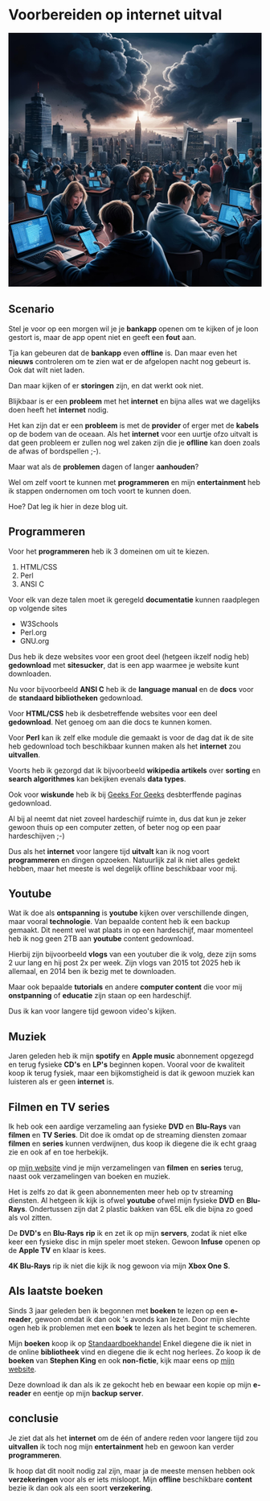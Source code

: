 # Voorbereiden op internet uitval

![internet outage](images/internet-outage.jpg)

## Scenario

Stel je voor op een morgen wil je je **bankapp** openen om te kijken of je loon gestort is, maar de app opent niet en geeft een **fout** aan.

Tja kan gebeuren dat de **bankapp** even **offline** is.
Dan maar even het **nieuws** controleren om te zien wat er de afgelopen nacht nog gebeurt is. Ook dat wilt niet laden.

Dan maar kijken of er **storingen** zijn, en dat werkt ook niet.

Blijkbaar is er een **probleem** met het **internet** en bijna alles wat we dagelijks doen heeft het **internet** nodig.

Het kan zijn dat er een **probleem** is met de **provider** of erger met de **kabels** op de bodem van de oceaan. Als het **internet** voor een uurtje ofzo uitvalt is dat geen probleem er zullen nog wel zaken zijn die je **oflline** kan doen zoals de afwas of bordspellen ;-).

Maar wat als de **problemen** dagen of langer **aanhouden**?

Wel om zelf voort te kunnen met **programmeren** en mijn **entertainment** heb ik stappen ondernomen om toch voort te kunnen doen.

Hoe? Dat leg ik hier in deze blog uit.

## Programmeren

Voor het **programmeren** heb ik 3 domeinen om uit te kiezen.

1. HTML/CSS
2. Perl
3. ANSI C

Voor elk van deze talen moet ik geregeld **documentatie** kunnen raadplegen op volgende sites

- W3Schools
- Perl.org
- GNU.org

Dus heb ik deze websites voor een groot deel (hetgeen ikzelf nodig heb) **gedownload** met **sitesucker**, dat is een app waarmee je website kunt downloaden.

Nu voor bijvoorbeeld **ANSI C** heb ik de **language manual** en de **docs** voor de **standaard bibliotheken** gedownload.

Voor **HTML/CSS** heb ik desbetreffende websites voor een deel **gedownload**. Net genoeg om aan die docs te kunnen komen.

Voor **Perl** kan ik zelf elke module die gemaakt is voor de dag dat ik de site heb gedownload toch beschikbaar kunnen maken als het **internet** zou **uitvallen**.

Voorts heb ik gezorgd dat ik bijvoorbeeld **wikipedia artikels** over **sorting** en **search algorithmes** kan bekijken evenals **data types**.

Ook voor **wiskunde** heb ik bij [Geeks For Geeks](https://www.geeksforgeeks.org) desbterffende paginas gedownload.

Al bij al neemt dat niet zoveel hardeschijf ruimte in, dus dat kun je zeker gewoon thuis op een computer zetten, of beter nog op een paar hardeschijven ;-)

Dus als het **internet** voor langere tijd **uitvalt** kan ik nog voort **programmeren** en dingen opzoeken. Natuurlijk zal ik niet alles gedekt hebben, maar het meeste is wel degelijk oflline beschikbaar voor mij.

## Youtube

Wat ik doe als **ontspanning** is **youtube** kijken over verschillende dingen, maar vooral **technologie**.
Van bepaalde content heb ik een backup gemaakt. Dit neemt wel wat plaats in op een hardeschijf, maar momenteel heb ik nog geen 2TB aan **youtube** content gedownload.

Hierbij zijn bijvoorbeeld **vlogs** van een youtuber die ik volg, deze zijn soms 2 uur lang en hij post 2x per week. Zijn vlogs van 2015 tot 2025 heb ik allemaal, en 2014 ben ik bezig met te downloaden.

Maar ook bepaalde **tutorials** en andere **computer content** die voor mij **onstpanning** of **educatie** zijn staan op een hardeschijf.

Dus ik kan voor langere tijd gewoon video's kijken.

## Muziek

Jaren geleden heb ik mijn **spotify** en **Apple music** abonnement opgezegd en terug fysieke **CD's** en **LP's** beginnen kopen. Vooral voor de kwaliteit koop ik terug fysiek, maar een bijkomstigheid is dat ik gewoon muziek kan luisteren als er geen **internet** is.

## Filmen en TV series

Ik heb ook een aardige verzameling aan fysieke **DVD** en **Blu-Rays** van **filmen** en **TV Series**. Dit doe ik omdat op de streaming diensten zomaar **filmen** en **series** kunnen verdwijnen, dus koop ik diegene die ik echt graag zie en ook af en toe herbekijk.

op [mijn website](https://www.debrul.be/collections) vind je mijn verzamelingen van **filmen** en **series** terug, naast ook verzamelingen van boeken en muziek.

Het is zelfs zo dat ik geen abonnementen meer heb op tv streaming diensten. Al hetgeen ik kijk is ofwel **youtube** ofwel mijn fysieke **DVD** en **Blu-Rays**. Ondertussen zijn dat 2 plastic bakken van 65L elk die bijna zo goed als vol zitten.

De **DVD's** en **Blu-Rays** **rip** ik en zet ik op mijn **servers**, zodat ik niet elke keer een fysieke disc in mijn speler moet steken. Gewoon **Infuse** openen op de **Apple TV** en klaar is kees.

**4K Blu-Rays** rip ik niet die kijk ik nog gewoon via mijn **Xbox One S**.

## Als laatste boeken

Sinds 3 jaar geleden ben ik begonnen met **boeken** te lezen op een **e-reader**, gewoon omdat ik dan ook 's avonds kan lezen. Door mijn slechte ogen heb ik problemen met een **boek** te lezen als het begint te schemeren.

Mijn **boeken** koop ik op [Standaardboekhandel](https://www.standaardboekhandel.be) Enkel diegene die ik niet in de online **bibliotheek** vind en diegene die ik echt nog herlees. Zo koop ik de **boeken** van **Stephen King** en ook **non-fictie**, kijk maar eens op [mijn website](https://www.debrul.be/collections).

Deze download ik dan als ik ze gekocht heb en bewaar een kopie op mijn **e-reader** en eentje op mijn **backup server**.

## conclusie

Je ziet dat als het **internet** om de één of andere reden voor langere tijd zou **uitvallen** ik toch nog mijn **entertainment** heb en gewoon kan verder **programmeren**.

Ik hoop dat dit nooit nodig zal zijn, maar ja de meeste mensen hebben ook **verzekeringen** voor als er iets misloopt. Mijn **offline** beschikbare **content** bezie ik dan ook als een soort **verzekering**.